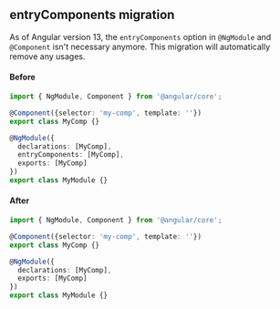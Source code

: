 ## entryComponents migration
As of Angular version 13, the `entryComponents` option in `@NgModule` and `@Component` isn't
necessary anymore. This migration will automatically remove any usages.

#### Before
```ts
import { NgModule, Component } from '@angular/core';

@Component({selector: 'my-comp', template: ''})
export class MyComp {}

@NgModule({
  declarations: [MyComp],
  entryComponents: [MyComp],
  exports: [MyComp]
})
export class MyModule {}
```

#### After
```ts
import { NgModule, Component } from '@angular/core';

@Component({selector: 'my-comp', template: ''})
export class MyComp {}

@NgModule({
  declarations: [MyComp],
  exports: [MyComp]
})
export class MyModule {}
```

